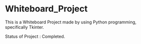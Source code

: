 # Whiteboard_Project

This is a Whiteboard Project made by using Python programming, specifically Tkinter.

Status of Project : Completed.
